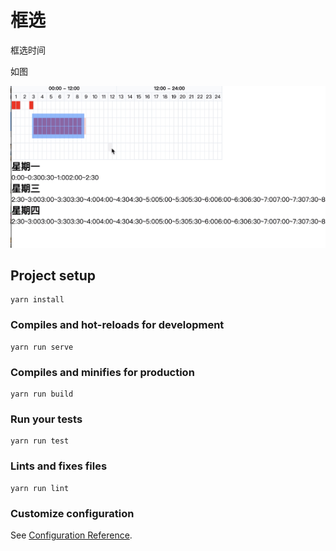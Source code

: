 # 框选


 框选时间


如图 

![](./src/assets/WeChata0b4d06b4c5a626e8624f21a3b9122ca.png)
## Project setup
```
yarn install
```

### Compiles and hot-reloads for development
```
yarn run serve
```

### Compiles and minifies for production
```
yarn run build
```

### Run your tests
```
yarn run test
```

### Lints and fixes files
```
yarn run lint
```

### Customize configuration
See [Configuration Reference](https://cli.vuejs.org/config/).
